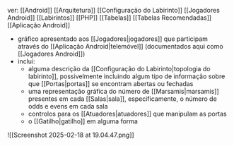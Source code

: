ver:
	[[Android]]
	[[Arquitetura]]
	[[Configuração do Labirinto]]
	[[Jogadores Android]]
	[[Labirintos]]
	[[PHP]]
	[[Tabelas]]
	[[Tabelas Recomendadas]]
	[[Aplicação Android]]

- gráfico apresentado aos [[Jogadores|jogadores]] que participam através do [[Aplicação Android|telemóvel]] (documentados aqui como [[Jogadores Android]])
- inclui:
	- alguma descrição da [[Configuração do Labirinto|topologia do labirinto]], possivelmente incluindo algum tipo de informação sobre que [[Portas|portas]] se encontram abertas ou fechadas
	- uma representação gráfica do número de [[Marsamis|marsamis]] presentes em cada [[Salas|sala]], especificamente, o número de odds e evens em cada sala
	- controlos para os [[Atuadores|atuadores]] que manipulam as portas
	- o [[Gatilho|gatilho]] em alguma forma

![[Screenshot 2025-02-18 at 19.04.47.png]]